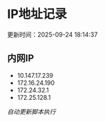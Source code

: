 # IP地址记录

更新时间：2025-09-24 18:14:37
## 内网IP
- 10.147.17.239
- 172.16.24.190
- 172.24.32.1
- 172.25.128.1

*自动更新脚本执行*          